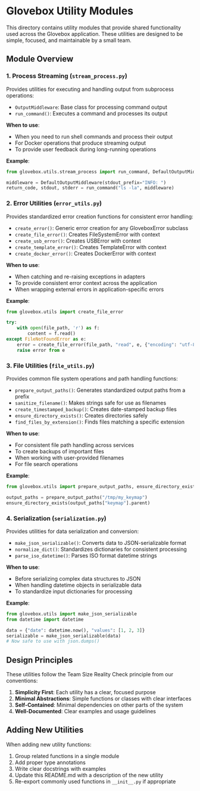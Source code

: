 # Glovebox Utility Modules

This directory contains utility modules that provide shared functionality used across the Glovebox application. These utilities are designed to be simple, focused, and maintainable by a small team.

## Module Overview

### 1. Process Streaming (`stream_process.py`)

Provides utilities for executing and handling output from subprocess operations:

- `OutputMiddleware`: Base class for processing command output
- `run_command()`: Executes a command and processes its output

**When to use**:
- When you need to run shell commands and process their output
- For Docker operations that produce streaming output
- To provide user feedback during long-running operations

**Example**:
```python
from glovebox.utils.stream_process import run_command, DefaultOutputMiddleware

middleware = DefaultOutputMiddleware(stdout_prefix="INFO: ")
return_code, stdout, stderr = run_command("ls -la", middleware)
```

### 2. Error Utilities (`error_utils.py`)

Provides standardized error creation functions for consistent error handling:

- `create_error()`: Generic error creation for any GloveboxError subclass
- `create_file_error()`: Creates FileSystemError with context
- `create_usb_error()`: Creates USBError with context
- `create_template_error()`: Creates TemplateError with context
- `create_docker_error()`: Creates DockerError with context

**When to use**:
- When catching and re-raising exceptions in adapters
- To provide consistent error context across the application
- When wrapping external errors in application-specific errors

**Example**:
```python
from glovebox.utils import create_file_error

try:
    with open(file_path, 'r') as f:
        content = f.read()
except FileNotFoundError as e:
    error = create_file_error(file_path, "read", e, {"encoding": "utf-8"})
    raise error from e
```

### 3. File Utilities (`file_utils.py`)

Provides common file system operations and path handling functions:

- `prepare_output_paths()`: Generates standardized output paths from a prefix
- `sanitize_filename()`: Makes strings safe for use as filenames
- `create_timestamped_backup()`: Creates date-stamped backup files
- `ensure_directory_exists()`: Creates directories safely
- `find_files_by_extension()`: Finds files matching a specific extension

**When to use**:
- For consistent file path handling across services
- To create backups of important files
- When working with user-provided filenames
- For file search operations

**Example**:
```python
from glovebox.utils import prepare_output_paths, ensure_directory_exists

output_paths = prepare_output_paths("/tmp/my_keymap")
ensure_directory_exists(output_paths["keymap"].parent)
```

### 4. Serialization (`serialization.py`)

Provides utilities for data serialization and conversion:

- `make_json_serializable()`: Converts data to JSON-serializable format
- `normalize_dict()`: Standardizes dictionaries for consistent processing
- `parse_iso_datetime()`: Parses ISO format datetime strings

**When to use**:
- Before serializing complex data structures to JSON
- When handling datetime objects in serializable data
- To standardize input dictionaries for processing

**Example**:
```python
from glovebox.utils import make_json_serializable
from datetime import datetime

data = {"date": datetime.now(), "values": [1, 2, 3]}
serializable = make_json_serializable(data)
# Now safe to use with json.dumps()
```


## Design Principles

These utilities follow the Team Size Reality Check principle from our conventions:

1. **Simplicity First**: Each utility has a clear, focused purpose
2. **Minimal Abstractions**: Simple functions or classes with clear interfaces
3. **Self-Contained**: Minimal dependencies on other parts of the system
4. **Well-Documented**: Clear examples and usage guidelines

## Adding New Utilities

When adding new utility functions:

1. Group related functions in a single module
2. Add proper type annotations
3. Write clear docstrings with examples
4. Update this README.md with a description of the new utility
5. Re-export commonly used functions in `__init__.py` if appropriate